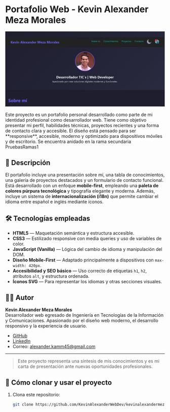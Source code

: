 # Portafolio Web - Kevin Alexander Meza Morales
<p align="center">
  <a href="https://kevinalexanderwebdev.github.io/kevinalexandermezawebdev.github.io/#proyectos" target="_blank">
    <img src="assets\screenshot portafolio .jpg" alt="Vista previa del portafolio" width="600" align-item="center"/>
  </a>
</p>
Este proyecto es un portafolio personal desarrollado como parte de mi identidad profesional como desarrollador web. Tiene como objetivo presentar mi perfil, habilidades técnicas, proyectos recientes y una forma de contacto clara y accesible. El diseño está pensado para ser **responsive**, accesible, moderno y optimizado para dispositivos móviles y de escritorio.
Se encuentra anidado en la rama secundaria PruebasRamas1

## 🚀 Descripción

El portafolio incluye una presentación sobre mí, una tabla de conocimientos, una galería de proyectos destacados y un formulario de contacto funcional. Está desarrollado con un enfoque **mobile-first**, empleando una **paleta de colores púrpura tecnológica** y tipografía elegante y moderna. Además, incluye un sistema de **internacionalización (i18n)** que permite cambiar el idioma entre español e inglés mediante íconos.

## 🛠️ Tecnologías empleadas

- **HTML5** — Maquetación semántica y estructura accesible.
- **CSS3** — Estilizado responsive con media queries y uso de variables de color.
- **JavaScript (Vanilla)** — Lógica del cambio de idioma y manipulación del DOM.
- **Diseño Mobile-First** — Adaptado principalmente a dispositivos con `max-width: 420px`.
- **Accesibilidad y SEO básico** — Uso correcto de etiquetas `h1`, `h2`, atributos `alt`, y estructura ordenada.
- **Íconos SVG** — Para representar los idiomas y otras secciones visuales.
  
## 👨‍💻 Autor

**Kevin Alexander Meza Morales**  
Desarrollador web egresado de Ingeniería en Tecnologías de la Información y Comunicaciones. Apasionado por el diseño web moderno, el desarrollo responsivo y la experiencia de usuario.

- [GitHub](https://github.com/KevinAlexanderWebDev)
- [LinkedIn](https://www.linkedin.com/in/kevin-meza-ecommerce-dev/) 
- Correo: alexander.kamm45@gmail.com 

---

> Este proyecto representa una síntesis de mis conocimientos y es mi carta de presentación ante nuevas oportunidades profesionales.

## 🚀 Cómo clonar y usar el proyecto

1. Clona este repositorio:
   ```bash
   git clone https://github.com/KevinAlexanderWebDev/kevinalexandermezawebdev.github.io/tree/PruebasRamas1
